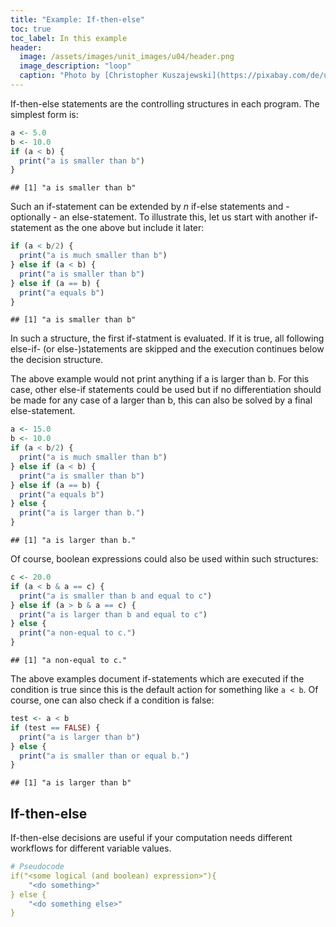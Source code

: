 ```yaml
---
title: "Example: If-then-else"
toc: true
toc_label: In this example
header:
  image: /assets/images/unit_images/u04/header.png
  image_description: "loop"
  caption: "Photo by [Christopher Kuszajewski](https://pixabay.com/de/users/kuszapro-369349/?utm_source=link-attribution&amp;utm_medium=referral&amp;utm_campaign=image&amp;utm_content=583537) [from Pixabay](https://pixabay.com/de/?utm_source=link-attribution&amp;utm_medium=referral&amp;utm_campaign=image&amp;utm_content=583537)"
---
```


If-then-else statements are the controlling structures in each program. The simplest form is:

```r
a <- 5.0
b <- 10.0
if (a < b) {
  print("a is smaller than b")
}
```

```
## [1] "a is smaller than b"
```

Such an if-statement can be extended by *n* if-else statements and - optionally - an else-statement. To illustrate this, let us start with another if-statement as the one above but include it later:

```r
if (a < b/2) {
  print("a is much smaller than b")
} else if (a < b) {
  print("a is smaller than b")
} else if (a == b) {
  print("a equals b")
}
```

```
## [1] "a is smaller than b"
```

In such a structure, the first if-statment is evaluated. If it is true, all following else-if- (or else-)statements are skipped and the execution continues below the decision structure.

The above example would not print anything if a is larger than b. For this case, other else-if statements could be used but if no differentiation should be made for any case of a larger than b, this can also be solved by a final else-statement.

```r
a <- 15.0
b <- 10.0
if (a < b/2) {
  print("a is much smaller than b")
} else if (a < b) {
  print("a is smaller than b")
} else if (a == b) {
  print("a equals b")
} else {
  print("a is larger than b.")
}
```

```
## [1] "a is larger than b."
```

Of course, boolean expressions could also be used within such structures:

```r
c <- 20.0
if (a < b & a == c) {
  print("a is smaller than b and equal to c")
} else if (a > b & a == c) {
  print("a is larger than b and equal to c")
} else {
  print("a non-equal to c.")
}
```

```
## [1] "a non-equal to c."
```

The above examples document if-statements which are executed if the condition is true since this is the default action for something like `a < b`. Of course, one can also check if a condition is false:

```r
test <- a < b
if (test == FALSE) {
  print("a is larger than b")
} else {
  print("a is smaller than or equal b.")
}
```

```
## [1] "a is larger than b"
```


## If-then-else
If-then-else decisions are useful if your computation needs different workflows for different variable values.

```yaml
# Pseudocode
if("<some logical (and boolean) expression>"){
    "<do something>"
} else {
    "<do something else>"
}
```
